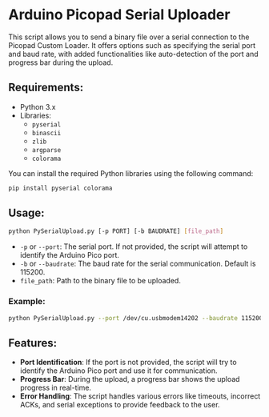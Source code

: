 # Arduino Picopad Serial Uploader

This script allows you to send a binary file over a serial connection to the Picopad Custom Loader. It offers options
such as specifying the serial port and baud rate, with added functionalities like auto-detection of the port and
progress bar during the upload.

## Requirements:

- Python 3.x
- Libraries:
    - `pyserial`
    - `binascii`
    - `zlib`
    - `argparse`
    - `colorama`

You can install the required Python libraries using the following command:

```bash
pip install pyserial colorama
```

## Usage:

```bash
python PySerialUpload.py [-p PORT] [-b BAUDRATE] [file_path]
```

- `-p` or `--port`: The serial port. If not provided, the script will attempt to identify the Arduino Pico port.
- `-b` or `--baudrate`: The baud rate for the serial communication. Default is 115200.
- `file_path`: Path to the binary file to be uploaded.

### Example:

```bash
python PySerialUpload.py --port /dev/cu.usbmodem14202 --baudrate 115200 BINARY.PP2
```

## Features:

- **Port Identification**: If the port is not provided, the script will try to identify the Arduino Pico port and use it
  for communication.
- **Progress Bar**: During the upload, a progress bar shows the upload progress in real-time.
- **Error Handling**: The script handles various errors like timeouts, incorrect ACKs, and serial exceptions to provide
  feedback to the user.
